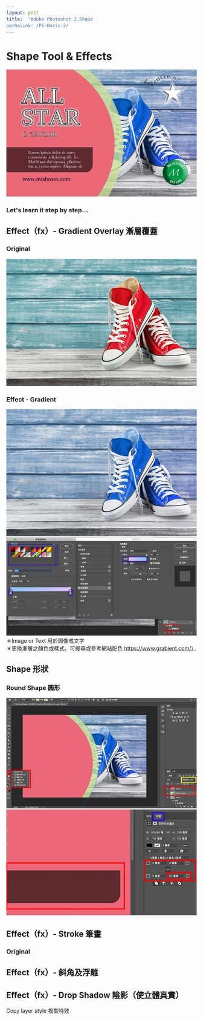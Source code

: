 ```yaml
---
layout: post
title:  "Adobe Photoshot 2.Shape 
permalink: /PS-Basic-2/
---
```


# Shape Tool & Effects  


![G02](/assets/ColoringShapes-20200218.jpg)  

### Let's learn it step by step...  

## Effect（fx）- Gradient Overlay 漸層覆蓋  
### Original  
![G01](/assets/Original-allstar.jpg)  
### Effect - Gradient  
![G03](/assets/Effect-Gradient.jpg)  
![G04](/assets/Effect-Gradient01.jpg)  
＊Image or Text 用於圖像或文字  
＊更換漸層之顏色或樣式，可搜尋或參考網站配色 https://www.grabient.com/）  
  
## Shape 形狀  
### Round Shape 圓形  
![G05](/assets/Shapes-1.jpg)  
![G06](/assets/Shapes-2.jpg)  



## Effect（fx）- Stroke 筆畫  
### Original  


## Effect（fx）- 斜角及浮雕  
## Effect（fx）- Drop Shadow 陰影（使立體真實）  

Copy layer style 複製特效  




